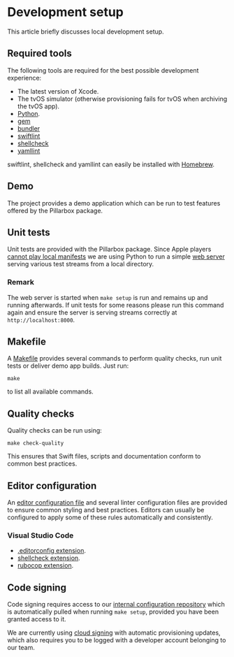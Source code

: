 
# Development setup

This article briefly discusses local development setup.

## Required tools

The following tools are required for the best possible development experience:

- The latest version of Xcode.
- The tvOS simulator (otherwise provisioning fails for tvOS when archiving the tvOS app).
- [Python](https://www.python.org).
- [gem](https://rubygems.org)
- [bundler](https://bundler.io)
- [swiftlint](https://github.com/realm/SwiftLint)
- [shellcheck](https://www.shellcheck.net)
- [yamllint](https://github.com/adrienverge/yamllint)

swiftlint, shellcheck and yamllint can easily be installed with [Homebrew](https://brew.sh).

## Demo

The project provides a demo application which can be run to test features offered by the Pillarbox package.

## Unit tests

Unit tests are provided with the Pillarbox package. Since Apple players [cannot play local manifests](https://developer.apple.com/forums/thread/69357?answerId=202051022#202051022 ) we are using Python to run a simple [web server](https://docs.python.org/3/library/http.server.html) serving various test streams from a local directory.

### Remark

The web server is started when `make setup` is run and remains up and running afterwards. If unit tests for some reasons please run this command again and ensure the server is serving streams correctly at `http://localhost:8000`.

## Makefile

A [Makefile](../Makefile) provides several commands to perform quality checks, run unit tests or deliver demo app builds. Just run:

```shell
make
```

to list all available commands.

## Quality checks

Quality checks can be run using:

```shell
make check-quality
```

This ensures that Swift files, scripts and documentation conform to common best practices.

## Editor configuration

An [editor configuration file](../.editorconfig) and several linter configuration files are provided to ensure common styling and best practices. Editors can usually be configured to apply some of these rules automatically and consistently.

### Visual Studio Code

- [.editorconfig extension](https://marketplace.visualstudio.com/items?itemName=EditorConfig.EditorConfig).
- [shellcheck extension](https://marketplace.visualstudio.com/items?itemName=timonwong.shellcheck).
- [rubocop extension](https://marketplace.visualstudio.com/items?itemName=misogi.ruby-rubocop).

## Code signing

Code signing requires access to our [internal configuration repository](https://github.com/SRGSSR/pillarbox-apple-configuration) which is automatically pulled when running `make setup`, provided you have been granted access to it.

We are currently using [cloud signing](https://developer.apple.com/wwdc21/10204) with automatic provisioning updates, which also requires you to be logged with a developer account belonging to our team.
